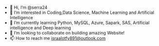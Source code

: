 - 👋 Hi, I’m @serra24
- 👀 I’m interested in Coding,Data Science, Machine Learning and Artificial Intelligence
- 🌱 I’m currently learning Python, MySQL, Azure, Sapark, SAS, Artificial intelligence and Deep learning
- 💞️ I’m looking to collaborate on building amazing Website!
- 📫 How to reach me israalotfy891@outlook.com

<!---
serra24/serra24 is a ✨ special ✨ repository because its `README.md` (this file) appears on your GitHub profile.
You can click the Preview link to take a look at your changes.
--->
